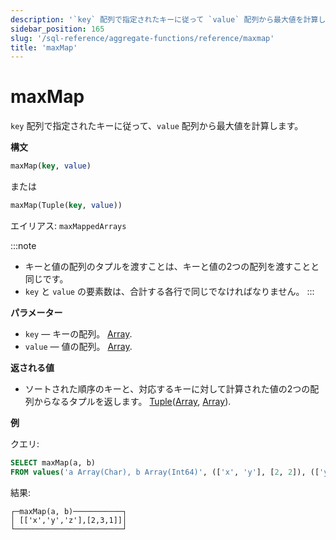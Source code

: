 ```yaml
---
description: '`key` 配列で指定されたキーに従って `value` 配列から最大値を計算します。'
sidebar_position: 165
slug: '/sql-reference/aggregate-functions/reference/maxmap'
title: 'maxMap'
---
```





# maxMap

`key` 配列で指定されたキーに従って、`value` 配列から最大値を計算します。

**構文**

```sql
maxMap(key, value)
```
または
```sql
maxMap(Tuple(key, value))
```

エイリアス: `maxMappedArrays`

:::note
- キーと値の配列のタプルを渡すことは、キーと値の2つの配列を渡すことと同じです。
- `key` と `value` の要素数は、合計する各行で同じでなければなりません。
:::

**パラメーター**

- `key` — キーの配列。 [Array](../../data-types/array.md).
- `value` — 値の配列。 [Array](../../data-types/array.md).

**返される値**

- ソートされた順序のキーと、対応するキーに対して計算された値の2つの配列からなるタプルを返します。 [Tuple](../../data-types/tuple.md)([Array](../../data-types/array.md), [Array](../../data-types/array.md)).

**例**

クエリ:

```sql
SELECT maxMap(a, b)
FROM values('a Array(Char), b Array(Int64)', (['x', 'y'], [2, 2]), (['y', 'z'], [3, 1]))
```

結果:

```text
┌─maxMap(a, b)───────────┐
│ [['x','y','z'],[2,3,1]]│
└────────────────────────┘
```
